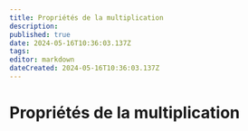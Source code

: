 ```yaml
---
title: Propriétés de la multiplication
description: 
published: true
date: 2024-05-16T10:36:03.137Z
tags: 
editor: markdown
dateCreated: 2024-05-16T10:36:03.137Z
---
```


# Propriétés de la multiplication
